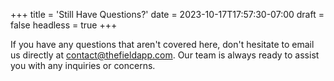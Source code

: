 +++
title = 'Still Have Questions?'
date = 2023-10-17T17:57:30-07:00
draft = false
headless = true
+++

If you have any questions that aren't covered here, don't hesitate to email us directly at contact@thefieldapp.com. Our team is always ready to assist you with any inquiries or concerns.
